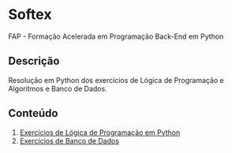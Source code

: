 # Softex
FAP - Formação Acelerada em Programação Back-End em Python

## Descrição
Resolução em Python dos exercícios de Lógica de Programação e Algoritmos e Banco de Dados.

## Conteúdo
1. [Exercícios de Lógica de Programação em Python](logica_programacao)
2. [Exercícios de Banco de Dados](banco_dados)